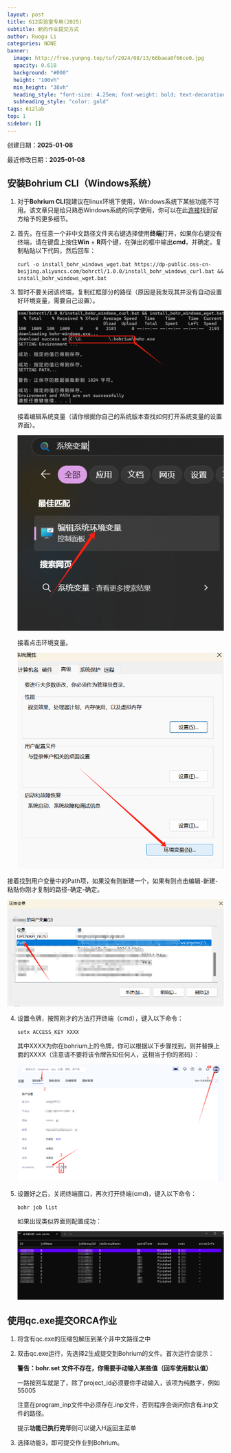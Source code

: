 ```yaml
---
layout: post
title: 612实验室专用(2025)
subtitle: 新的作业提交方式
author: Ruogu Li
categories: NONE
banner:
  image: http://free.yunpng.top/tuf/2024/08/13/66baea0f66ce0.jpg
  opacity: 0.618
  background: "#000"
  height: "100vh"
  min_height: "38vh"
  heading_style: "font-size: 4.25em; font-weight: bold; text-decoration: underline"
  subheading_style: "color: gold"
tags: 612lab
top: 1
sidebar: []
---
```


创建日期：**2025-01-08**

最近修改日期：**2025-01-08**

## 安装Bohrium CLI（Windows系统）

1. 对于**Bohrium CLI**我建议在linux环境下使用，Windows系统下某些功能不可用。该文章只是给只熟悉Windows系统的同学使用，你可以在此[连接](https://bohrium-doc.dp.tech/docs/bohrctl/about)找到官方给予的更多细节。

2. 首先，在任意一个非中文路径文件夹右键选择使用**终端**打开，如果你右键没有终端，请在键盘上按住**Win** + **R**两个键，在弹出的框中输出**cmd**，并确定。复制粘贴以下代码，然后回车：

   ```
   curl -o install_bohr_windows_wget.bat https://dp-public.oss-cn-beijing.aliyuncs.com/bohrctl/1.0.0/install_bohr_windows_curl.bat && install_bohr_windows_wget.bat
   ```

3. 暂时不要关闭该终端，复制红框部分的路径（原因是我发现其并没有自动设置好环境变量，需要自己设置）。

   ![](.\images\2025_01_08_612lab\1.png)

   接着编辑系统变量（请你根据你自己的系统版本查找如何打开系统变量的设置界面）。

   ![](.\images\2025_01_08_612lab\2.png)

   接着点击环境变量。

   ![](.\images\2025_01_08_612lab\3.png)

接着找到用户变量中的Path项，如果没有则新建一个，如果有则点击编辑-新建-粘贴你刚才复制的路径-确定-确定。

![4](.\images\2025_01_08_612lab\4.png)

4. 设置令牌，按照刚才的方法打开终端（cmd），键入以下命令：

   ```
   setx ACCESS_KEY XXXX
   ```

   其中XXXX为你在bohrium上的令牌，你可以根据以下步骤找到，则并替换上面的XXXX（注意请不要将该令牌告知任何人，这相当于你的密码）：

   ![5](.\images\2025_01_08_612lab\5.png)

5. 设置好之后，关闭终端窗口，再次打开终端(cmd)，键入以下命令：

   ```
   bohr job list
   ```

   如果出现类似界面则配置成功：

   ![6](.\images\2025_01_08_612lab\6.png)

## 使用qc.exe提交ORCA作业

1. 将含有qc.exe的压缩包解压到某个非中文路径之中

2. 双击qc.exe运行，先选择2生成提交到Bohrium的文件。首次运行会提示：

   **警告：bohr.set 文件不存在，你需要手动输入某些值（回车使用默认值）**

   一路按回车就是了，除了project_id必须要你手动输入，该项为纯数字，例如55005

   注意在program_inp文件中必须存在.inp文件，否则程序会询问你含有.inp文件的路径。

   提示**功能已执行完毕**则可以键入H返回主菜单

3. 选择功能3，即可提交作业到Bohrium。
